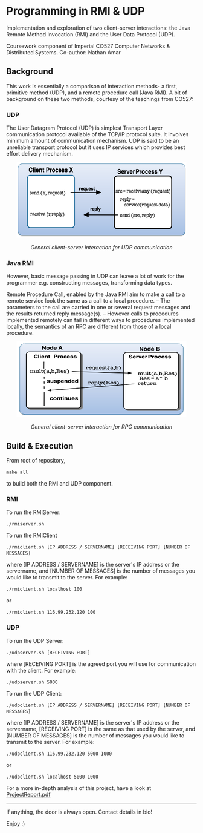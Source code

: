 # Programming in RMI & UDP
Implementation and exploration of two client-server interactions: the Java Remote Method Invocation (RMI) and the User Data Protocol (UDP). 

Coursework component of Imperial CO527 Computer Networks & Distributed Systems. Co-author: Nathan Amar

## Background
This work is essentially a comparison of interaction methods- a first, primitive method (UDP), and a remote procedure call (Java RMI). A bit of background on these two methods, courtesy of the teachings from CO527:

### UDP
The User Datagram Protocol (UDP) is simplest Transport Layer communication protocol available of the TCP/IP protocol suite. It involves minimum amount of communication mechanism. UDP is said to be an unreliable transport protocol but it uses IP services which provides best effort delivery mechanism.

<p align="center">
  <img width=450 height=200 src="https://github.com/RaphaelBijaoui/images/blob/master/UDP.png">
</p>
<p align="center">
  <i>General client-server interaction for UDP communication</i>
</p>


### Java RMI
However, basic message passing in UDP can leave a lot of work for the programmer e.g. constructing messages, transforming data types.

Remote Procedure Call, enabled by the Java RMI aim to make a call to a remote service look the same as a call to a local procedure.
– The parameters to the call are carried in one or several request messages and the results returned reply message(s).
– However calls to procedures implemented remotely can fail in different ways to procedures implemented locally, the semantics of an RPC are different from those of a local procedure.

<p align="center">
  <img width=450 height=200 src="https://github.com/RaphaelBijaoui/images/blob/master/RPC.png">
</p>
<p align="center">
  <i>General client-server interaction for RPC communication</i>
</p>

## Build & Execution
From root of repository,
```
make all
```
to build both the RMI and UDP component.

### RMI
To run the RMIServer:
```
./rmiserver.sh 
```
To run the RMIClient
```
./rmiclient.sh [IP ADDRESS / SERVERNAME] [RECEIVING PORT] [NUMBER OF MESSAGES]
```
where [IP ADDRESS / SERVERNAME] is the server's IP address or the servername, and [NUMBER OF MESSAGES] is the number of messages you would like to transmit to the server. For example:
```
./rmiclient.sh localhost 100
```
or
```
./rmiclient.sh 116.99.232.120 100
```


### UDP
To run the UDP Server:
```
./udpserver.sh [RECEIVING PORT]
```
where [RECEIVING PORT] is the agreed port you will use for communication with the client. For example:

```
./udpserver.sh 5000
```

To run the UDP Client:
```
./udpclient.sh [IP ADDRESS / SERVERNAME] [RECEIVING PORT] [NUMBER OF MESSAGES]
```
where [IP ADDRESS / SERVERNAME] is the server's IP address or the servername, [RECEIVING PORT] is the same as that used by the server, and [NUMBER OF MESSAGES] is the number of messages you would like to transmit to the server. For example:

```
./udpclient.sh 116.99.232.120 5000 1000
```
or
```
./udpclient.sh localhost 5000 1000
```


For a more in-depth analysis of this project, have a look at <a href=https://github.com/RaphaelBijaoui/RMI_UDP/blob/master/ProjectReport.pdf>ProjectReport.pdf</a>

----------------------------------------------------------------------------------------------------------------------------

If anything, the door is always open. Contact details in bio!

Enjoy :)

